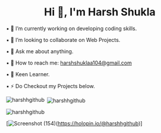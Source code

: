<h1 align="center">Hi 👋, I'm Harsh Shukla</h1>

▪️ 🔭 I’m currently working on developing coding skills.

▪️  👯 I’m looking to collaborate on Web Projects.

▪️ 💬 Ask me about anything.

▪️ 📩 How to reach me: harshshuklaa104@gmail.com

▪   🧗 Keen Learner.

▪ ⚡ Do Checkout my Projects below.

<p><img align="left" src="https://github-readme-stats.vercel.app/api/top-langs?username=harshhgithub&show_icons=true&locale=en&layout=compact" alt="harshhgithub" /></p>

<p>&nbsp;<img align="center" src="https://github-readme-stats.vercel.app/api?username=harshhgithub&show_icons=true&locale=en" alt="harshhgithub" /></p>

<p><img align="center" src="https://github-readme-streak-stats.herokuapp.com/?user=harshhgithub&" alt="harshhgithub" /></p>

[![Screenshot (154)](https://github.com/harshhgithub/harshhgithub/assets/133668600/f740a2a1-ce3f-440d-8794-2b8d98b30eee)(https://holopin.io/@harshhgithub)]

